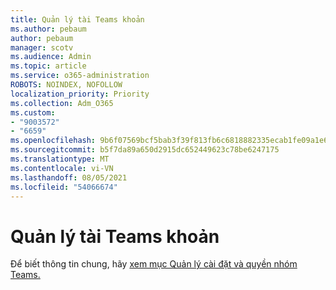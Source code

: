 ```yaml
---
title: Quản lý tài Teams khoản
ms.author: pebaum
author: pebaum
manager: scotv
ms.audience: Admin
ms.topic: article
ms.service: o365-administration
ROBOTS: NOINDEX, NOFOLLOW
localization_priority: Priority
ms.collection: Adm_O365
ms.custom:
- "9003572"
- "6659"
ms.openlocfilehash: 9b6f07569bcf5bab3f39f813fb6c6818882335ecab1fe09a1e65f2e06ff2edd5
ms.sourcegitcommit: b5f7da89a650d2915dc652449623c78be6247175
ms.translationtype: MT
ms.contentlocale: vi-VN
ms.lasthandoff: 08/05/2021
ms.locfileid: "54066674"
---
```

# <a name="managing-teams-accounts"></a>Quản lý tài Teams khoản

Để biết thông tin chung, hãy [xem mục Quản lý cài đặt và quyền nhóm Teams.](https://support.microsoft.com/office/ce053b04-1b8e-4796-baa8-90dc427b3acc#ID0EAABAAA=Desktop)
